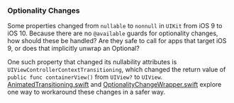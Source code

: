 ### Optionality Changes

Some properties changed from `nullable` to `nonnull` in `UIKit` from iOS 9 to iOS 10. Because there are no `@available` guards for optionality changes, how should these be handled? Are they safe to call for apps that target iOS 9, or does that implicitly unwrap an Optional?

One such property that changed its nullability attributes is `UIViewControllerContextTransitioning`, which changed the return value of `public func containerView()` from `UIView?` to `UIView`. [AnimatedTransitioning.swift](https://github.com/paulrehkugler/OptionalityChanges/blob/master/OptionalityChangesTest/OptionalityChangesTest/AnimatedTransitioning.swift) and [OptionalityChangeWrapper.swift](https://github.com/paulrehkugler/OptionalityChanges/blob/master/OptionalityChangesTest/OptionalityChangesTest/OptionalityChangeWrapper.swift) explore one way to workaround these changes in a safer way.
